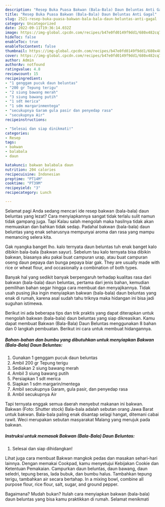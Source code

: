 ```yaml
---
description: "Resep Buka Puasa Bakwan (Bala-Bala) Daun Beluntas Anti Gagal"
title: "Resep Buka Puasa Bakwan (Bala-Bala) Daun Beluntas Anti Gagal"
slug: 2521-resep-buka-puasa-bakwan-bala-bala-daun-beluntas-anti-gagal
category: Uncategorized
date: 2022-09-11T19:36:14.032Z
image: https://img-global.cpcdn.com/recipes/b47e0fd0149f9dd1/680x482cq70/bakwan-bala-bala-daun-beluntas-foto-resep-utama.jpg
hideToc: false
enableToc: true
enableTocContent: false
thumbnail: https://img-global.cpcdn.com/recipes/b47e0fd0149f9dd1/680x482cq70/bakwan-bala-bala-daun-beluntas-foto-resep-utama.jpg
cover: https://img-global.cpcdn.com/recipes/b47e0fd0149f9dd1/680x482cq70/bakwan-bala-bala-daun-beluntas-foto-resep-utama.jpg
author: Admin
authorAv: notfound
ratingvalue: 4.8
reviewcount: 15
recipeingredient:
- "1 genggam pucuk daun beluntas"
- "200 gr Tepung terigu"
- "2 siung bawang merah"
- "3 siung bawang putih"
- "1 sdt merica"
- "1 sdm margarinmentega"
- "secukupnya Garam gula pasir dan penyedap rasa"
- "secukupnya Air"
recipeinstructions:

- "Selesai dan siap dinikmati!"
categories:
- Resep
tags:
- bakwan
- balabala
- daun

katakunci: bakwan balabala daun 
nutrition: 204 calories
recipecuisine: Indonesian
preptime: "PT14M"
cooktime: "PT39M"
recipeyield: "3"
recipecategory: Lunch

---
```



Selamat pagi Anda sedang mencari ide resep bakwan (bala-bala) daun beluntas yang lezat? Cara menyiapkannya sangat tidak terlalu sulit namun tidak gampang juga. Tapi Kalau salah mengolah maka hasilnya tidak akan memuaskan dan bahkan tidak sedap. Padahal bakwan (bala-bala) daun beluntas yang enak seharusnya mempunyai aroma dan rasa yang mampu memancing selera kita.


Gak nyangka banget lho. kalo ternyata daun beluntas tuh enak banget kalo dibikin bala-bala (bakwan sayur). Sebelum tau kalo ternyata bisa dibikin bakwan, biasanya aku pakai buat campuran urap, atau buat campuran oseng daun pepaya dan bunga pepaya biar gak. They are usually made with rice or wheat flour, and occasionally a combination of both types.

Banyak hal yang sedikit banyak berpengaruh terhadap kualitas rasa dari bakwan (bala-bala) daun beluntas, pertama dari jenis bahan, kemudian pemilihan bahan segar hingga cara membuat dan menyajikannya. Tidak usah pusing jika ingin menyiapkan bakwan (bala-bala) daun beluntas yang enak di rumah, karena asal sudah tahu triknya maka hidangan ini bisa jadi suguhan istimewa.


Berikut ini ada beberapa tips dan trik praktis yang dapat diterapkan untuk mengolah bakwan (bala-bala) daun beluntas yang siap dikreasikan. Kamu dapat membuat Bakwan (Bala-Bala) Daun Beluntas menggunakan 8 bahan dan 0 langkah pembuatan. Berikut ini cara untuk membuat hidangannya.

<!--inarticleads1-->

##### Bahan-bahan dan bumbu yang dibutuhkan untuk menyiapkan Bakwan (Bala-Bala) Daun Beluntas:

1. Gunakan 1 genggam pucuk daun beluntas
1. Ambil 200 gr Tepung terigu
1. Sediakan 2 siung bawang merah
1. Ambil 3 siung bawang putih
1. Persiapkan 1 sdt merica
1. Siapkan 1 sdm margarin/mentega
1. Ambil secukupnya Garam, gula pasir, dan penyedap rasa
1. Ambil secukupnya Air


Tapi ternyata enggak semua daerah menyebut makanan ini bakwan. Bakwan (Foto: Shutter stock) Bala-bala adalah sebutan orang Jawa Barat untuk bakwan. Bala-bala paling enak disantap selagi hangat, ditemani cabai rawit. Weci merupakan sebutan masyarakat Malang yang merujuk pada bakwan. 

<!--inarticleads2-->

##### Instruksi untuk memasak Bakwan (Bala-Bala) Daun Beluntas:


1. Selesai dan siap dihidangkan!

Lihat juga cara membuat Bakwan mangkok pedas dan masakan sehari-hari lainnya. Dengan memakai Cookpad, kamu menyetujui Kebijakan Cookie dan Ketentuan Pemakaian. Campurkan daun beluntas, daun bawang, daun seledri, tepung beras, lada bubuk, dan bumbu halus. Tambahkan tepung terigu, tambahkan air secara bertahap. In a mixing bowl, combine all purpose flour, rice flour, salt, sugar, and ground pepper. 

Bagaimana? Mudah bukan? Itulah cara menyiapkan bakwan (bala-bala) daun beluntas yang bisa kamu praktikkan di rumah. Selamat menikmati
